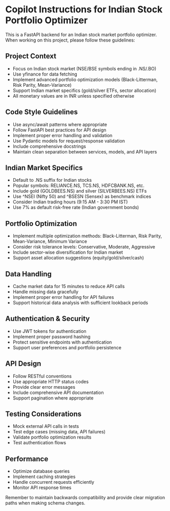 # Copilot Instructions for Indian Stock Portfolio Optimizer

<!-- Use this file to provide workspace-specific custom instructions to Copilot. For more details, visit https://code.visualstudio.com/docs/copilot/copilot-customization#_use-a-githubcopilotinstructionsmd-file -->

This is a FastAPI backend for an Indian stock market portfolio optimizer. When working on this project, please follow these guidelines:

## Project Context
- Focus on Indian stock market (NSE/BSE symbols ending in .NS/.BO)
- Use yfinance for data fetching
- Implement advanced portfolio optimization models (Black-Litterman, Risk Parity, Mean-Variance)
- Support Indian market specifics (gold/silver ETFs, sector allocation)
- All monetary values are in INR unless specified otherwise

## Code Style Guidelines
- Use async/await patterns where appropriate
- Follow FastAPI best practices for API design
- Implement proper error handling and validation
- Use Pydantic models for request/response validation
- Include comprehensive docstrings
- Maintain clean separation between services, models, and API layers

## Indian Market Specifics
- Default to .NS suffix for Indian stocks
- Popular symbols: RELIANCE.NS, TCS.NS, HDFCBANK.NS, etc.
- Include gold (GOLDBEES.NS) and silver (SILVERBEES.NS) ETFs
- Use ^NSEI (Nifty 50) and ^BSESN (Sensex) as benchmark indices
- Consider Indian trading hours (9:15 AM - 3:30 PM IST)
- Use 7% as default risk-free rate (Indian government bonds)

## Portfolio Optimization
- Implement multiple optimization methods: Black-Litterman, Risk Parity, Mean-Variance, Minimum Variance
- Consider risk tolerance levels: Conservative, Moderate, Aggressive
- Include sector-wise diversification for Indian market
- Support asset allocation suggestions (equity/gold/silver/cash)

## Data Handling
- Cache market data for 15 minutes to reduce API calls
- Handle missing data gracefully
- Implement proper error handling for API failures
- Support historical data analysis with sufficient lookback periods

## Authentication & Security
- Use JWT tokens for authentication
- Implement proper password hashing
- Protect sensitive endpoints with authentication
- Support user preferences and portfolio persistence

## API Design
- Follow RESTful conventions
- Use appropriate HTTP status codes
- Provide clear error messages
- Include comprehensive API documentation
- Support pagination where appropriate

## Testing Considerations
- Mock external API calls in tests
- Test edge cases (missing data, API failures)
- Validate portfolio optimization results
- Test authentication flows

## Performance
- Optimize database queries
- Implement caching strategies
- Handle concurrent requests efficiently
- Monitor API response times

Remember to maintain backwards compatibility and provide clear migration paths when making schema changes.
